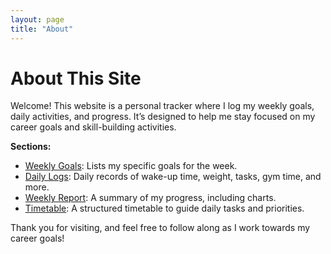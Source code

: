 ```yaml
---
layout: page
title: "About"
---
```


# About This Site

Welcome! This website is a personal tracker where I log my weekly goals, daily activities, and progress. It’s designed to help me stay focused on my career goals and skill-building activities.

**Sections:**
- [Weekly Goals](./goals): Lists my specific goals for the week.
- [Daily Logs](./logs): Daily records of wake-up time, weight, tasks, gym time, and more.
- [Weekly Report](./report): A summary of my progress, including charts.
- [Timetable](./timetable): A structured timetable to guide daily tasks and priorities.

Thank you for visiting, and feel free to follow along as I work towards my career goals!
